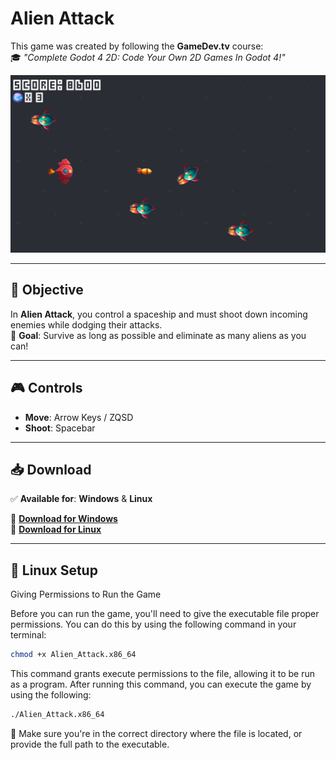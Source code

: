 # **Alien Attack**  

This game was created by following the **GameDev.tv** course:  
🎓 *"Complete Godot 4 2D: Code Your Own 2D Games In Godot 4!"*  

![Game Screenshot](image/game.png)  

---  

## 🚀 **Objective**  

In **Alien Attack**, you control a spaceship and must shoot down incoming enemies while dodging their attacks.  
🎯 **Goal**: Survive as long as possible and eliminate as many aliens as you can!  

---  

## 🎮 **Controls**  

- **Move**: Arrow Keys / ZQSD  
- **Shoot**: Spacebar  

---  

## 📥 **Download**  

✅ **Available for**: **Windows** & **Linux**  

🔗 **[Download for Windows](https://github.com/Elkantar/Alien_Attack/releases/download/Alien_Attack_1.0/Alien_Attack_Windows.zip)**  
🔗 **[Download for Linux](https://github.com/Elkantar/Alien_Attack/releases/download/Alien_Attack_1.0/Alien_Attack_Linux.zip)**  

---  

## 🐧 **Linux Setup**  
Giving Permissions to Run the Game

Before you can run the game, you'll need to give the executable file proper permissions. You can do this by using the following command in your terminal:
````sh
chmod +x Alien_Attack.x86_64
````
This command grants execute permissions to the file, allowing it to be run as a program. After running this command, you can execute the game by using the following:
````sh
./Alien_Attack.x86_64
````
📌 Make sure you're in the correct directory where the file is located, or provide the full path to the executable.
